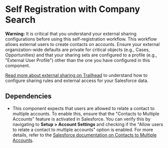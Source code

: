 # Self Registration with Company Search

**Warning:** It is critical that you understand your external sharing configurations before using this self-registration workflow. This workflow allows external users to create contacts on accounts. Ensure your external organization-wide defaults are private for critical objects (e.g., Cases, Opportunities) and that your sharing sets are configured to a profile (e.g., "External User Profile") other than the one you have configured in this component.

[Read more about external sharing on Trailhead](https://trailhead.salesforce.com/content/learn/projects/communities_share_crm_data/sharing_rules) to understand how to configure sharing rules and external access for your Salesforce data.


## Dependencies
- This component expects that users are allowed to relate a contact to multiple accounts. To enable this, ensure that the "Contacts to Multiple Accounts" feature is activated in Salesforce. You can verify this by navigating to **Setup > Account Settings** and checking if the "Allow users to relate a contact to multiple accounts" option is enabled. For more details, refer to the [Salesforce documentation on Contacts to Multiple Accounts](https://help.salesforce.com/s/articleView?id=sf.contacts_relating_to_multiple_accounts.htm).